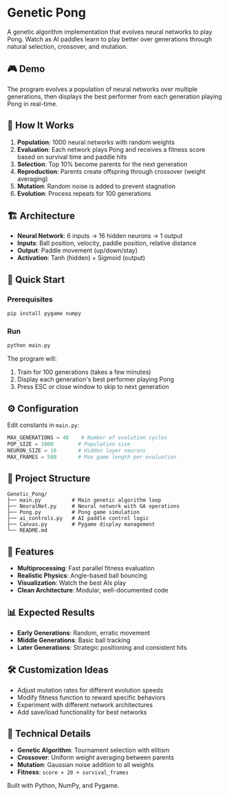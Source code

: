 # Genetic Pong

A genetic algorithm implementation that evolves neural networks to play Pong. Watch as AI paddles learn to play better over generations through natural selection, crossover, and mutation.

## 🎮 Demo

The program evolves a population of neural networks over multiple generations, then displays the best performer from each generation playing Pong in real-time.

## 🧬 How It Works

1. **Population**: 1000 neural networks with random weights
2. **Evaluation**: Each network plays Pong and receives a fitness score based on survival time and paddle hits
3. **Selection**: Top 10% become parents for the next generation
4. **Reproduction**: Parents create offspring through crossover (weight averaging)
5. **Mutation**: Random noise is added to prevent stagnation
6. **Evolution**: Process repeats for 100 generations

## 🏗️ Architecture

- **Neural Network**: 6 inputs → 16 hidden neurons → 1 output
- **Inputs**: Ball position, velocity, paddle position, relative distance
- **Output**: Paddle movement (up/down/stay)
- **Activation**: Tanh (hidden) + Sigmoid (output)

## 🚀 Quick Start

### Prerequisites
```bash
pip install pygame numpy
```

### Run
```bash
python main.py
```

The program will:
1. Train for 100 generations (takes a few minutes)
2. Display each generation's best performer playing Pong
3. Press ESC or close window to skip to next generation

## ⚙️ Configuration

Edit constants in `main.py`:
```python
MAX_GENERATIONS = 40    # Number of evolution cycles
POP_SIZE = 1000        # Population size
NEURON_SIZE = 16       # Hidden layer neurons
MAX_FRAMES = 500       # Max game length per evaluation
```

## 📁 Project Structure

```
Genetic_Pong/
├── main.py          # Main genetic algorithm loop
├── NeuralNet.py     # Neural network with GA operations
├── Pong.py          # Pong game simulation
├── ai_controls.py   # AI paddle control logic
├── Canvas.py        # Pygame display management
└── README.md
```

## 🎯 Features

- **Multiprocessing**: Fast parallel fitness evaluation
- **Realistic Physics**: Angle-based ball bouncing
- **Visualization**: Watch the best AIs play
- **Clean Architecture**: Modular, well-documented code

## 📊 Expected Results

- **Early Generations**: Random, erratic movement
- **Middle Generations**: Basic ball tracking
- **Later Generations**: Strategic positioning and consistent hits

## 🛠️ Customization Ideas

- Adjust mutation rates for different evolution speeds
- Modify fitness function to reward specific behaviors
- Experiment with different network architectures
- Add save/load functionality for best networks

## 🔬 Technical Details

- **Genetic Algorithm**: Tournament selection with elitism
- **Crossover**: Uniform weight averaging between parents
- **Mutation**: Gaussian noise addition to all weights
- **Fitness**: `score × 20 + survival_frames`

Built with Python, NumPy, and Pygame.
